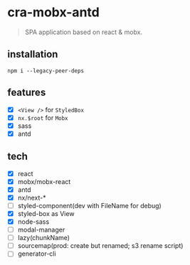 # cra-mobx-antd
> SPA application based on react & mobx.

## installation
```shell
npm i --legacy-peer-deps
```

## features
- [x] `<View />` for `StyledBox`
- [x] `nx.$root` for `Mobx`
- [x] sass
- [x] antd
 
## tech
- [x] react
- [x] mobx/mobx-react
- [x] antd
- [x] nx/next-*
- [ ] styled-component(dev with FileName for debug)
- [x] styled-box as View
- [x] node-sass
- [ ] modal-manager
- [ ] lazy(chunkName)
- [ ] sourcemap(prod: create but renamed; s3 rename script)
- [ ] generator-cli
